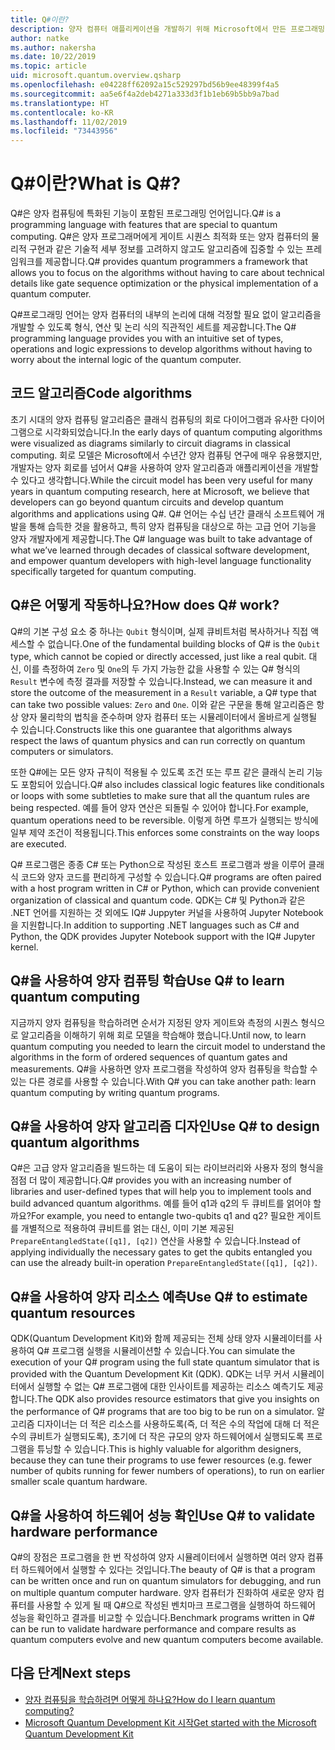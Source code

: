 ```yaml
---
title: Q#이란?
description: 양자 컴퓨터 애플리케이션을 개발하기 위해 Microsoft에서 만든 프로그래밍 언어인 Q#에 대해 알아봅니다.
author: natke
ms.author: nakersha
ms.date: 10/22/2019
ms.topic: article
uid: microsoft.quantum.overview.qsharp
ms.openlocfilehash: e04228ff62092a15c529297bd56b9ee48399f4a5
ms.sourcegitcommit: aa5e6f4a2deb4271a333d3f1b1eb69b5bb9a7bad
ms.translationtype: HT
ms.contentlocale: ko-KR
ms.lasthandoff: 11/02/2019
ms.locfileid: "73443956"
---
```

# <a name="what-is-q"></a><span data-ttu-id="9de66-103">Q#이란?</span><span class="sxs-lookup"><span data-stu-id="9de66-103">What is Q#?</span></span>

<span data-ttu-id="9de66-104">Q#은 양자 컴퓨팅에 특화된 기능이 포함된 프로그래밍 언어입니다.</span><span class="sxs-lookup"><span data-stu-id="9de66-104">Q# is a programming language with features that are special to quantum computing.</span></span> <span data-ttu-id="9de66-105">Q#은 양자 프로그래머에게 게이트 시퀀스 최적화 또는 양자 컴퓨터의 물리적 구현과 같은 기술적 세부 정보를 고려하지 않고도 알고리즘에 집중할 수 있는 프레임워크를 제공합니다.</span><span class="sxs-lookup"><span data-stu-id="9de66-105">Q# provides quantum programmers a framework that allows you to focus on the algorithms without having to care about technical details like gate sequence optimization or the physical implementation of a quantum computer.</span></span>

<span data-ttu-id="9de66-106">Q#프로그래밍 언어는 양자 컴퓨터의 내부의 논리에 대해 걱정할 필요 없이 알고리즘을 개발할 수 있도록 형식, 연산 및 논리 식의 직관적인 세트를 제공합니다.</span><span class="sxs-lookup"><span data-stu-id="9de66-106">The Q# programming language provides you with an intuitive set of types, operations and logic expressions to develop algorithms without having to worry about the internal logic of the quantum computer.</span></span>

## <a name="code-algorithms"></a><span data-ttu-id="9de66-107">코드 알고리즘</span><span class="sxs-lookup"><span data-stu-id="9de66-107">Code algorithms</span></span>

<span data-ttu-id="9de66-108">초기 시대의 양자 컴퓨팅 알고리즘은 클래식 컴퓨팅의 회로 다이어그램과 유사한 다이어그램으로 시각화되었습니다.</span><span class="sxs-lookup"><span data-stu-id="9de66-108">In the early days of quantum computing algorithms were visualized as diagrams similarly to circuit diagrams in classical computing.</span></span>  <span data-ttu-id="9de66-109">회로 모델은 Microsoft에서 수년간 양자 컴퓨팅 연구에 매우 유용했지만, 개발자는 양자 회로를 넘어서 Q#을 사용하여 양자 알고리즘과 애플리케이션을 개발할 수 있다고 생각합니다.</span><span class="sxs-lookup"><span data-stu-id="9de66-109">While the circuit model has been very useful for many years in quantum computing research, here at Microsoft, we believe that developers can go beyond quantum circuits and develop quantum algorithms and applications using Q#.</span></span> <span data-ttu-id="9de66-110">Q# 언어는 수십 년간 클래식 소프트웨어 개발을 통해 습득한 것을 활용하고, 특히 양자 컴퓨팅을 대상으로 하는 고급 언어 기능을 양자 개발자에게 제공합니다.</span><span class="sxs-lookup"><span data-stu-id="9de66-110">The Q# language was built to take advantage of what we’ve learned through decades of classical software development, and empower quantum developers with high-level language functionality specifically targeted for quantum computing.</span></span>


## <a name="how-does-q-work"></a><span data-ttu-id="9de66-111">Q#은 어떻게 작동하나요?</span><span class="sxs-lookup"><span data-stu-id="9de66-111">How does Q# work?</span></span>

<span data-ttu-id="9de66-112">Q#의 기본 구성 요소 중 하나는 `Qubit` 형식이며, 실제 큐비트처럼 복사하거나 직접 액세스할 수 없습니다.</span><span class="sxs-lookup"><span data-stu-id="9de66-112">One of the fundamental building blocks of Q# is the `Qubit` type, which cannot be copied or directly accessed, just like a real qubit.</span></span> <span data-ttu-id="9de66-113">대신, 이를 측정하여 `Zero` 및 `One`의 두 가지 가능한 값을 사용할 수 있는 Q# 형식의 `Result` 변수에 측정 결과를 저장할 수 있습니다.</span><span class="sxs-lookup"><span data-stu-id="9de66-113">Instead, we can measure it and store the outcome of the measurement in a `Result` variable, a Q# type that can take two possible values: `Zero` and `One`.</span></span> <span data-ttu-id="9de66-114">이와 같은 구문을 통해 알고리즘은 항상 양자 물리학의 법칙을 준수하며 양자 컴퓨터 또는 시뮬레이터에서 올바르게 실행될 수 있습니다.</span><span class="sxs-lookup"><span data-stu-id="9de66-114">Constructs like this one guarantee that algorithms always respect the laws of quantum physics and can run correctly on quantum computers or simulators.</span></span>

<span data-ttu-id="9de66-115">또한 Q#에는 모든 양자 규칙이 적용될 수 있도록 조건 또는 루프 같은 클래식 논리 기능도 포함되어 있습니다.</span><span class="sxs-lookup"><span data-stu-id="9de66-115">Q# also includes classical logic features like conditionals or loops with some subtleties to make sure that all the quantum rules are being respected.</span></span> <span data-ttu-id="9de66-116">예를 들어 양자 연산은 되돌릴 수 있어야 합니다.</span><span class="sxs-lookup"><span data-stu-id="9de66-116">For example, quantum operations need to be reversible.</span></span> <span data-ttu-id="9de66-117">이렇게 하면 루프가 실행되는 방식에 일부 제약 조건이 적용됩니다.</span><span class="sxs-lookup"><span data-stu-id="9de66-117">This enforces some constraints on the way loops are executed.</span></span>

<span data-ttu-id="9de66-118">Q# 프로그램은 종종 C# 또는 Python으로 작성된 호스트 프로그램과 쌍을 이루어 클래식 코드와 양자 코드를 편리하게 구성할 수 있습니다.</span><span class="sxs-lookup"><span data-stu-id="9de66-118">Q# programs are often paired with a host program written in C# or Python, which can provide convenient organization of classical and quantum code.</span></span> <span data-ttu-id="9de66-119">QDK는 C# 및 Python과 같은 .NET 언어를 지원하는 것 외에도 IQ# Juppyter 커널을 사용하여 Jupyter Notebook을 지원합니다.</span><span class="sxs-lookup"><span data-stu-id="9de66-119">In addition to supporting .NET languages such as C# and Python, the QDK provides Jupyter Notebook support with the IQ# Jupyter kernel.</span></span>

## <a name="use-q-to-learn-quantum-computing"></a><span data-ttu-id="9de66-120">Q#을 사용하여 양자 컴퓨팅 학습</span><span class="sxs-lookup"><span data-stu-id="9de66-120">Use Q# to learn quantum computing</span></span>

<span data-ttu-id="9de66-121">지금까지 양자 컴퓨팅을 학습하려면 순서가 지정된 양자 게이트와 측정의 시퀀스 형식으로 알고리즘을 이해하기 위해 회로 모델을 학습해야 했습니다.</span><span class="sxs-lookup"><span data-stu-id="9de66-121">Until now, to learn quantum computing you needed to learn the circuit model to understand the algorithms in the form of ordered sequences of quantum gates and measurements.</span></span> <span data-ttu-id="9de66-122">Q#을 사용하면 양자 프로그램을 작성하여 양자 컴퓨팅을 학습할 수 있는 다른 경로를 사용할 수 있습니다.</span><span class="sxs-lookup"><span data-stu-id="9de66-122">With Q# you can take another path: learn quantum computing by writing quantum programs.</span></span>

## <a name="use-q-to-design-quantum-algorithms"></a><span data-ttu-id="9de66-123">Q#을 사용하여 양자 알고리즘 디자인</span><span class="sxs-lookup"><span data-stu-id="9de66-123">Use Q# to design quantum algorithms</span></span>

<span data-ttu-id="9de66-124">Q#은 고급 양자 알고리즘을 빌드하는 데 도움이 되는 라이브러리와 사용자 정의 형식을 점점 더 많이 제공합니다.</span><span class="sxs-lookup"><span data-stu-id="9de66-124">Q# provides you with an increasing number of libraries and user-defined types that will help you to implement tools and build advanced quantum algorithms.</span></span> <span data-ttu-id="9de66-125">예를 들어 q1과 q2의 두 큐비트를 얽어야 할까요?</span><span class="sxs-lookup"><span data-stu-id="9de66-125">For example, you need to entangle two-qubits q1 and q2?</span></span> <span data-ttu-id="9de66-126">필요한 게이트를 개별적으로 적용하여 큐비트를 얽는 대신, 이미 기본 제공된 `PrepareEntangledState([q1], [q2])` 연산을 사용할 수 있습니다.</span><span class="sxs-lookup"><span data-stu-id="9de66-126">Instead of applying individually the necessary gates to get the qubits entangled you can use the already built-in operation `PrepareEntangledState([q1], [q2])`.</span></span>

## <a name="use-q-to-estimate-quantum-resources"></a><span data-ttu-id="9de66-127">Q#을 사용하여 양자 리소스 예측</span><span class="sxs-lookup"><span data-stu-id="9de66-127">Use Q# to estimate quantum resources</span></span>

<span data-ttu-id="9de66-128">QDK(Quantum Development Kit)와 함께 제공되는 전체 상태 양자 시뮬레이터를 사용하여 Q# 프로그램 실행을 시뮬레이션할 수 있습니다.</span><span class="sxs-lookup"><span data-stu-id="9de66-128">You can simulate the execution of your Q# program using the full state quantum simulator that is provided with the Quantum Development Kit (QDK).</span></span>  <span data-ttu-id="9de66-129">QDK는 너무 커서 시뮬레이터에서 실행할 수 없는 Q# 프로그램에 대한 인사이트를 제공하는 리소스 예측기도 제공합니다.</span><span class="sxs-lookup"><span data-stu-id="9de66-129">The QDK also provides resource estimators that give you insights on the performance of Q# programs that are too big to be run on a simulator.</span></span>  <span data-ttu-id="9de66-130">알고리즘 디자이너는 더 적은 리소스를 사용하도록(즉, 더 적은 수의 작업에 대해 더 적은 수의 큐비트가 실행되도록), 초기에 더 작은 규모의 양자 하드웨어에서 실행되도록 프로그램을 튜닝할 수 있습니다.</span><span class="sxs-lookup"><span data-stu-id="9de66-130">This is highly valuable for algorithm designers, because they can tune their programs to use fewer resources (e.g. fewer number of qubits running for fewer numbers of operations), to run on earlier smaller scale quantum hardware.</span></span>   

## <a name="use-q-to-validate-hardware-performance"></a><span data-ttu-id="9de66-131">Q#을 사용하여 하드웨어 성능 확인</span><span class="sxs-lookup"><span data-stu-id="9de66-131">Use Q# to validate hardware performance</span></span>

<span data-ttu-id="9de66-132">Q#의 장점은 프로그램을 한 번 작성하여 양자 시뮬레이터에서 실행하면 여러 양자 컴퓨터 하드웨어에서 실행할 수 있다는 것입니다.</span><span class="sxs-lookup"><span data-stu-id="9de66-132">The beauty of Q# is that a program can be written once and run on quantum simulators for debugging, and run on multiple quantum computer hardware.</span></span>  <span data-ttu-id="9de66-133">양자 컴퓨터가 진화하여 새로운 양자 컴퓨터를 사용할 수 있게 될 때 Q#으로 작성된 벤치마크 프로그램을 실행하여 하드웨어 성능을 확인하고 결과를 비교할 수 있습니다.</span><span class="sxs-lookup"><span data-stu-id="9de66-133">Benchmark programs written in Q# can be run to validate hardware performance and compare results as quantum computers evolve and new quantum computers become available.</span></span>  

## <a name="next-steps"></a><span data-ttu-id="9de66-134">다음 단계</span><span class="sxs-lookup"><span data-stu-id="9de66-134">Next steps</span></span>

* [<span data-ttu-id="9de66-135">양자 컴퓨팅을 학습하려면 어떻게 하나요?</span><span class="sxs-lookup"><span data-stu-id="9de66-135">How do I learn quantum computing?</span></span>](xref:microsoft.quantum.overview.learn)
* [<span data-ttu-id="9de66-136">Microsoft Quantum Development Kit 시작</span><span class="sxs-lookup"><span data-stu-id="9de66-136">Get started with the Microsoft Quantum Development Kit</span></span>](xref:microsoft.quantum.welcome)
